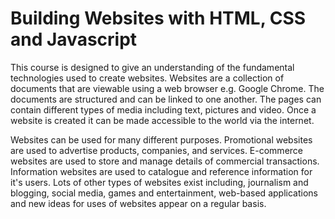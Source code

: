 # Building Websites with HTML, CSS and Javascript

This course is designed to give an understanding of the fundamental technologies used to create websites. Websites are a collection of documents that are viewable using a web browser e.g. Google Chrome. The documents are structured and can be linked to one another. The pages can contain different types of media including text, pictures and video. Once a website is created it can be made accessible to the world via the internet.

Websites can be used for many different purposes. Promotional websites are used to advertise products, companies, and services. E-commerce websites are used to store and manage details of commercial transactions. Information websites are used to catalogue and reference information for it's users. Lots of other types of websites exist including, journalism and blogging, social media, games and entertainment, web-based applications and new ideas for uses of websites appear on a regular basis.

